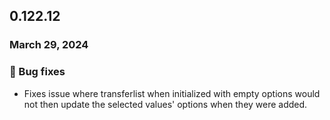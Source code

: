 ## 0.122.12

### March 29, 2024

### 🐛 Bug fixes

- Fixes issue where transferlist when initialized with empty options would not then update the selected values' options when they were added.